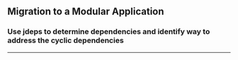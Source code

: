 ## Migration to a Modular Application
### Use jdeps to determine dependencies and identify way to address the cyclic dependencies
-----
